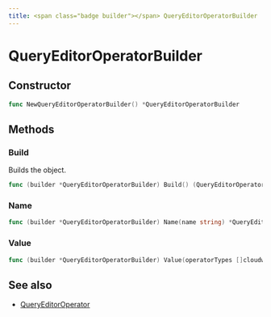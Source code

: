 ```yaml
---
title: <span class="badge builder"></span> QueryEditorOperatorBuilder
---
```

# <span class="badge builder"></span> QueryEditorOperatorBuilder

## Constructor

```go
func NewQueryEditorOperatorBuilder() *QueryEditorOperatorBuilder
```
## Methods

### <span class="badge object-method"></span> Build

Builds the object.

```go
func (builder *QueryEditorOperatorBuilder) Build() (QueryEditorOperator, error)
```

### <span class="badge object-method"></span> Name

```go
func (builder *QueryEditorOperatorBuilder) Name(name string) *QueryEditorOperatorBuilder
```

### <span class="badge object-method"></span> Value

```go
func (builder *QueryEditorOperatorBuilder) Value(operatorTypes []cloudwatch.QueryEditorOperatorType) *QueryEditorOperatorBuilder
```

## See also

 * <span class="badge object-type-struct"></span> [QueryEditorOperator](./object-QueryEditorOperator.md)
